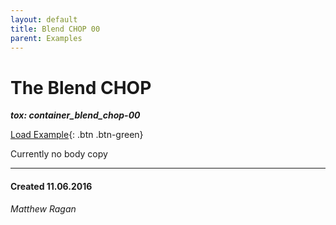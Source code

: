 ```yaml
---
layout: default
title: Blend CHOP 00
parent: Examples
---
```


# The Blend CHOP
***tox: container_blend_chop-00***

[Load Example](?remoteTox="https://github.com/raganmd/touchdesigner-community-examples/blob/main/tox/container_blend_chop-00.tox?raw=true"){: .btn .btn-green}

Currently no body copy

---
#### Created 11.06.2016
*Matthew Ragan*